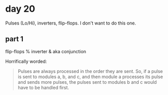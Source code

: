 # day 20

Pulses (Lo/Hi), inverters, flip-flops. I don't want to do this one.

## part 1

flip-flops %
inverter & aka conjunction

Horrifically worded:

> Pulses are always processed in the order they are sent. So, if a pulse is sent to modules a, b, and c, and then module a processes its pulse and sends more pulses, the pulses sent to modules b and c would have to be handled first.

